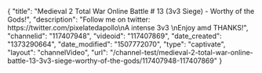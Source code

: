 {
    "title": "Medieval 2 Total War Online Battle # 13 (3v3 Siege) - Worthy of the Gods!",
    "description": "Follow me on twitter: https:\/\/twitter.com\/pixelatedapollo\nA intense 3v3 \nEnjoy amd THANKS!",
    "channelid": "117407948",
    "videoid": "117407869",
    "date_created": "1373290664",
    "date_modified": "1507772070",
    "type": "captivate",
    "layout": "channelVideo",
    "url": "\/channel-test\/medieval-2-total-war-online-battle-13-3v3-siege-worthy-of-the-gods\/117407948-117407869"
}